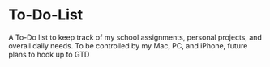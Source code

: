 # To-Do-List
A To-Do list to keep track of my school assignments, personal projects, and overall daily needs.  To be controlled by my Mac, PC, and iPhone, future plans to hook up to GTD
